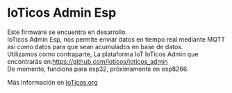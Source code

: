 # IoTicos Admin Esp

Este firmware se encuentra en desarrollo.<br>
IoTicos Admin Esp, nos permite enviar datos en tiempo real mediante MQTT así como datos para que sean acumulados en base de datos. <br>
Utilizamos como contraparte, La plataforma IoT IoTicos Admin que encontrarás en:https://github.com/ioticos/ioticos_admin <br>
De momento, funciona para esp32, próximamente en esp8266. <br>

Más información en <a href="https://ioticos.org">IoTicos.org</a>
